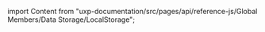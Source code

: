 
import Content from "uxp-documentation/src/pages/api/reference-js/Global Members/Data Storage/LocalStorage";

<Content query="product=xd"/>
